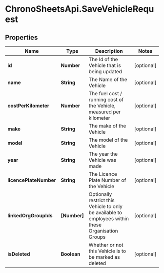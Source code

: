# ChronoSheetsApi.SaveVehicleRequest

## Properties

Name | Type | Description | Notes
------------ | ------------- | ------------- | -------------
**id** | **Number** | The Id of the Vehicle that is being updated | [optional] 
**name** | **String** | The Name of the Vehicle | [optional] 
**costPerKilometer** | **Number** | The fuel cost / running cost of the Vehicle, measured per kilometer | [optional] 
**make** | **String** | The make of the Vehicle | [optional] 
**model** | **String** | The model of the Vehicle | [optional] 
**year** | **String** | The year the Vehicle was made | [optional] 
**licencePlateNumber** | **String** | The Licence Plate Number of the Vehicle | [optional] 
**linkedOrgGroupIds** | **[Number]** | Optionally restrict this Vehicle to only be available to employees within these Organisation Groups | [optional] 
**isDeleted** | **Boolean** | Whether or not this Vehicle is to be marked as deleted | [optional] 



